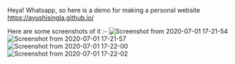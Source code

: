 Heya! Whatsapp, so here is a demo for making a personal website
https://ayushisingla.github.io/

Here are some screenshots of it :- 
![Screenshot from 2020-07-01 17-21-54](https://user-images.githubusercontent.com/62255672/86240770-6a9c5780-bbbf-11ea-8b15-82a6b1ef1820.png)
![Screenshot from 2020-07-01 17-21-57](https://user-images.githubusercontent.com/62255672/86240766-6a03c100-bbbf-11ea-8f72-d22e5cbcfa0a.png)
![Screenshot from 2020-07-01 17-22-00](https://user-images.githubusercontent.com/62255672/86240762-68d29400-bbbf-11ea-8a9e-002585a89ddd.png)
![Screenshot from 2020-07-01 17-22-02](https://user-images.githubusercontent.com/62255672/86240756-6708d080-bbbf-11ea-9f72-78beda409a48.png)






